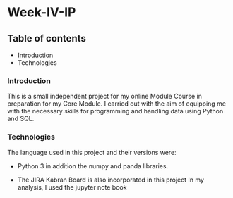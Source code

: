 # Week-IV-IP

## Table of contents
* Introduction
* Technologies


### Introduction
This is a small independent project for my online Module Course in preparation for my Core Module. 
I carried out with the aim of equipping me with the necessary skills for programming and handling data using Python and SQL.

### Technologies
The language used in this project and their versions were:
* Python 3 in addition the numpy and panda libraries.

* The JIRA Kabran Board is also incorporated in this project
In my analysis, I used the jupyter note book



